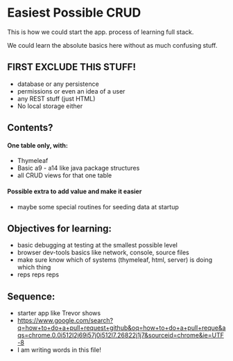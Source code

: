 # Easiest Possible CRUD

This is how we could start the app.
process of learning full stack.

We could learn the absolute basics here without as much confusing stuff.

## FIRST EXCLUDE THIS STUFF!

- database or any persistence
- permissions or even an idea of a user
- any REST stuff (just HTML)
- No local storage either

## Contents?

#### One table only, with:

  - Thymeleaf
  - Basic a9 - a14 like java package structures
  - all CRUD views for that one table

#### Possible extra to add value and make it easier

  - maybe some special routines for seeding data at startup

## Objectives for learning:

- basic debugging at testing at the smallest possible level
- browser dev-tools basics like network, console, source files
- make sure know which of systems (thymeleaf, html, server) is doing which thing
- reps reps reps

## Sequence:

- starter app like Trevor shows
- https://www.google.com/search?q=how+to+do+a+pull+request+github&oq=how+to+do+a+pull+reque&aqs=chrome.0.0i512l2j69i57j0i512l7.26822j1j7&sourceid=chrome&ie=UTF-8
- I am writing words in this file!